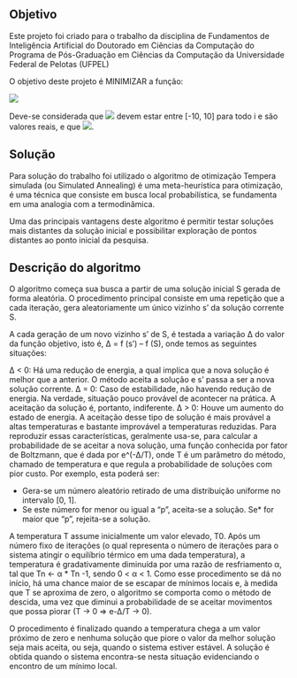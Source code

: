 ## Objetivo

Este projeto foi criado para o trabalho da disciplina de Fundamentos de Inteligência Artificial do Doutorado em Ciências da Computação do Programa de Pós-Graduação em Ciências da Computação da Universidade Federal de Pelotas (UFPEL)

O objetivo deste projeto é MINIMIZAR a função:

<img src="https://render.githubusercontent.com/render/math?math=f(x1,...,xn)=\displaystyle\sum_{i=1}^n\displaystyle\sum_{j=1}^5jcos((j+1)xi+j)" />

Deve-se considerada que <img src="https://render.githubusercontent.com/render/math?math=n_1"> devem estar entre [-10, 10] para todo i e são valores reais, e que <img src="https://render.githubusercontent.com/render/math?math=n=4">.

## Solução

Para solução do trabalho foi utilizado o algoritmo de otimização Tempera simulada (ou Simulated Annealing) é uma meta-heurística para otimização, é uma técnica que consiste em busca local probabilística, se fundamenta em uma analogia com a termodinâmica.

Uma das principais vantagens deste algoritmo é permitir testar soluções mais distantes da solução inicial e possibilitar exploração de pontos distantes ao ponto inicial da pesquisa.

## Descrição do algoritmo

O algoritmo começa sua busca a partir de uma solução inicial S gerada de forma aleatória. O procedimento principal consiste em uma repetição que a cada iteração, gera aleatoriamente um único vizinho s’ da solução corrente S.

A cada geração de um novo vizinho s’ de S, é testada a variação ∆ do valor da função objetivo, isto é, ∆ = f (s’) – f (S), onde temos as seguintes situações:

∆ < 0: Há uma redução de energia, a qual implica que a nova solução é melhor que a anterior. O método aceita a solução e s’ passa a ser a nova solução corrente.
∆ = 0: Caso de estabilidade, não havendo redução de energia. Na verdade, situação pouco provável de acontecer na prática. A aceitação da solução é, portanto, indiferente.
∆ > 0: Houve um aumento do estado de energia. A aceitação desse tipo de solução é mais provável a altas temperaturas e bastante improvável a temperaturas reduzidas. Para reproduzir essas características, geralmente usa-se, para calcular a probabilidade de se aceitar a nova solução, uma função conhecida por fator de Boltzmann, que é dada por e^(-∆/T), onde T é um parâmetro do método, chamado de temperatura e que regula a probabilidade de soluções com pior custo. Por exemplo, esta poderá ser:
* Gera-se um número aleatório retirado de uma distribuição uniforme no intervalo [0, 1].
* Se este número for menor ou igual a “p”, aceita-se a solução.
Se*  for maior que “p”, rejeita-se a solução.

A temperatura T assume inicialmente um valor elevado, T0. Após um número fixo de iterações (o qual representa o número de iterações para o sistema atingir o equilíbrio térmico em uma dada temperatura), a temperatura é gradativamente diminuída por uma razão de resfriamento α, tal que Tn ← α * Tn -1, sendo 0 < α < 1. Como esse procedimento se dá no início, há uma chance maior de se escapar de mínimos locais e, à medida que T se aproxima de zero, o algoritmo se comporta como o método de descida, uma vez que diminui a probabilidade de se aceitar movimentos que possa piorar (T → 0 => e-∆/T → 0).

O procedimento é finalizado quando a temperatura chega a um valor próximo de zero e nenhuma solução que piore o valor da melhor solução seja mais aceita, ou seja, quando o sistema estiver estável. A solução é obtida quando o sistema encontra-se nesta situação evidenciando o encontro de um mínimo local.
